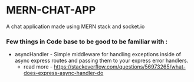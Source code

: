 # MERN-CHAT-APP
A chat application made using MERN stack and socket.io

### Few things in Code base to be good to be familiar with :
- asyncHandler - Simple middleware for handling exceptions inside of async express routes and passing them to your express error handlers.
  - read more - https://stackoverflow.com/questions/56973265/what-does-express-async-handler-do 